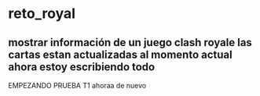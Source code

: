 # reto_royal
mostrar información de un juego clash royale
las cartas estan actualizadas al momento actual
ahora estoy escribiendo todo
---
EMPEZANDO PRUEBA T1
ahoraa de nuevo
